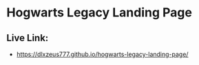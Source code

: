 # Hogwarts Legacy Landing Page

## Live Link:

- https://dlxzeus777.github.io/hogwarts-legacy-landing-page/
